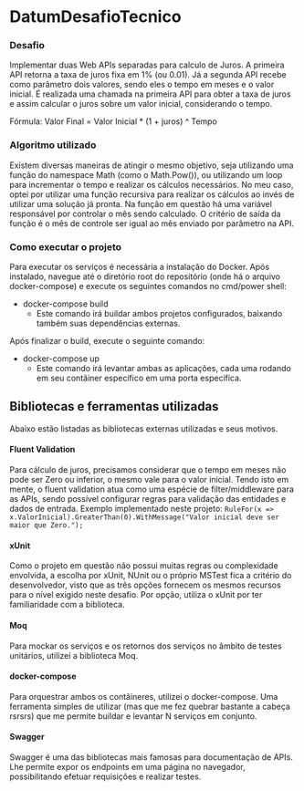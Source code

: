 # DatumDesafioTecnico

### Desafio 
Implementar duas Web APIs separadas para calculo de Juros.
A primeira API retorna a taxa de juros fixa em 1% (ou 0.01). Já a segunda API recebe como parâmetro dois valores, sendo eles o tempo em meses e o valor inicial. É realizada uma chamada na primeira API para obter a taxa de juros e assim calcular o juros sobre um valor inicial, considerando o tempo.

Fórmula: Valor Final = Valor Inicial * (1 + juros) ^ Tempo

### Algoritmo utilizado
Existem diversas maneiras de atingir o mesmo objetivo, seja utilizando uma função do namespace Math (como o Math.Pow()), ou utilizando um loop para incrementar o tempo e realizar os cálculos necessários.
No meu caso, optei por utilizar uma função recursiva para realizar os cálculos ao invés de utilizar uma solução já pronta. 
Na função em questão há uma variável responsável por controlar o mês sendo calculado. O critério de saída da função é o mês de controle ser igual ao mês enviado por parâmetro na API.

### Como executar o projeto

Para executar os serviços é necessária a instalação do Docker. Após instalado, navegue até o diretório root do repositório (onde há o arquivo docker-compose) e execute os seguintes comandos no cmd/power shell:
- docker-compose build
  - Este comando irá buildar ambos projetos configurados, baixando também suas dependências externas.
  
Após finalizar o build, execute o seguinte comando:
- docker-compose up
  - Este comando irá levantar ambas as aplicações, cada uma rodando em seu contâiner específico em uma porta específica.


## Bibliotecas e ferramentas utilizadas
Abaixo estão listadas as bibliotecas externas utilizadas e seus motivos.

#### Fluent Validation
Para cálculo de juros, precisamos considerar que o tempo em meses não pode ser Zero ou inferior, o mesmo vale para o valor inicial.
Tendo isto em mente, o fluent validation atua como uma espécie de filter/middleware para as APIs, sendo possível configurar regras para validação das entidades e dados de entrada.
Exemplo implementado neste projeto:
``RuleFor(x => x.ValorInicial).GreaterThan(0).WithMessage("Valor inicial deve ser maior que Zero.");``

#### xUnit
Como o projeto em questão não possui muitas regras ou complexidade envolvida, a escolha por xUnit, NUnit ou o próprio MSTest fica a critério do desenvolvedor, visto que as três opções fornecem os mesmos recursos para o nível exigido neste desafio.
Por opção, utiliza o xUnit por ter familiaridade com a biblioteca.

#### Moq
Para mockar os serviços e os retornos dos serviços no âmbito de testes unitários, utilizei a biblioteca Moq.

#### docker-compose
Para orquestrar ambos os contâineres, utilizei o docker-compose. Uma ferramenta simples de utilizar (mas que me fez quebrar bastante a cabeça rsrsrs) que me permite buildar e levantar N serviços em conjunto.

#### Swagger
Swagger é uma das bibliotecas mais famosas para documentação de APIs. Lhe permite expor os endpoints em uma página no navegador, possibilitando efetuar requisições e realizar testes.

